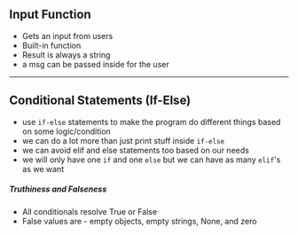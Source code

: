 ## Input Function

- Gets an input from users
- Built-in function
- Result is always a string
- a msg can be passed inside for the user

---

## Conditional Statements (If-Else)

- use `if-else` statements to make the program do different things based on some logic/condition
- we can do a lot more than just print stuff inside `if-else`
- we can avoid elif and else statements too based on our needs
- we will only have one `if` and one `else` but we can have as many `elif`'s as we want

##### Truthiness and Falseness

- All conditionals resolve True or False
- False values are - empty objects, empty strings, None, and zero
